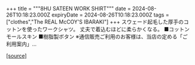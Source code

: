 +++
title = """8HU SATEEN WORK SHIRT"""
date = 2024-08-26T10:18:23.000Z
expiryDate = 2024-08-26T10:18:23.000Z
tags = ["clothes","The REAL McCOY'S IBARAKI"]
+++
スウェード起毛した厚手のコットンを使ったワークシャツ。 丈夫で着込むほどに柔らかくなる。 ■コットンモールスキン ■樹脂製ボタン ※通信販売ご利用のお客様は、当店の定める「ご利用案内」...

[[source]](https://the-realmccoys.ocnk.net/product/578)
